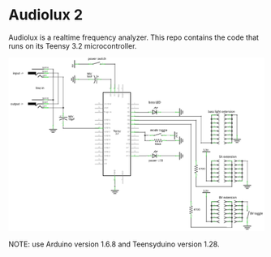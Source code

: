 # Audiolux 2
Audiolux is a realtime frequency analyzer. This repo contains the code that runs on its Teensy 3.2 microcontroller.

![Circuit Schematic](schem.png)

NOTE: use Arduino version 1.6.8 and Teensyduino version 1.28.